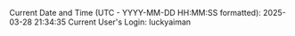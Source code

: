 Current Date and Time (UTC - YYYY-MM-DD HH:MM:SS formatted): 2025-03-28 21:34:35
Current User's Login: luckyaiman
